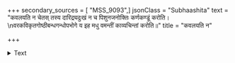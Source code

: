 +++
secondary_sources = [ "MSS_9093",]
jsonClass = "Subhaashita"
text = "कवलयति न चेतस् तस्य दारिद्र्यदुःखं न च पिशुनजनोक्तिः कर्णकण्डूं करोति।  \nवरकविकृतगोष्ठीबन्धगन्धोपभोगे य इह मधु वमन्तीं काव्यचिन्तां करोति॥"
title = "कवलयति न"

+++

<details><summary>Text</summary>

कवलयति न चेतस् तस्य दारिद्र्यदुःखं न च पिशुनजनोक्तिः कर्णकण्डूं करोति।  
वरकविकृतगोष्ठीबन्धगन्धोपभोगे य इह मधु वमन्तीं काव्यचिन्तां करोति॥
</details>
